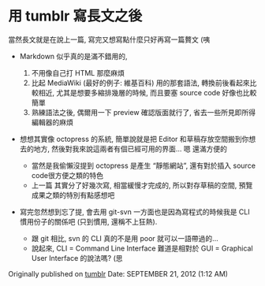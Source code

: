 用 tumblr 寫長文之後
====================

當然長文就是在說上一篇, 寫完又想寫點什麼只好再寫一篇贅文 (咦

* Markdown 似乎真的是滿不錯用的,
  1. 不用像自己打 HTML 那麼麻煩
  2. 比起 MediaWiki (最好的例子: 維基百科) 用的那套語法, 轉換前後看起來比較相近, 尤其是想要多縮排幾層的時候, 而且要塞 source code 好像也比較簡單
  3. 熟練語法之後, 偶爾用一下 preview 確認版面就行了, 省去一些所見即所得編輯器的麻煩

* 想想其實像 octopress 的系統, 簡單說就是把 Editor 和草稿存放空間搬到你想去的地方, 然後對我來說這兩者有個已經可用的界面… 嗯 還滿方便的
  - 當然是我偷懶沒提到 octopress 是產生 “靜態網站”, 還有對於插入 source code很方便之類的特色
  - 上一篇 其實分了好幾次寫, 相當緩慢才完成的, 所以對存草稿的空間, 預覽成果之類的特別有點感想吧

* 寫完忽然想到忘了提, 會去用 git-svn 一方面也是因為寫程式的時候我是 CLI 慣用份子的關係吧 (只到慣用, 還稱不上狂熱).
  - 跟 git 相比, svn 的 CLI 真的不是用 poor 就可以一語帶過的…
  - 說起來, CLI = Command Line Interface 難道是相對於 GUI = Graphical User Interface 的說法嗎? (思

Originally published on [tumblr](http://rein-notes.tumblr.com/post/31927804196/post-note)
Date: SEPTEMBER 21, 2012 (1:12 AM)
